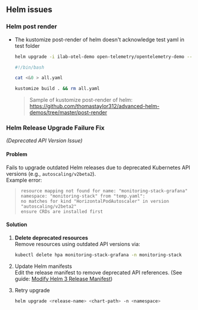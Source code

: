 ## Helm issues

### Helm post render
+ The kustomize post-render of helm  doesn't acknowledge test yaml in test folder  
    ```bash
    helm upgrade -i ilab-otel-demo open-telemetry/opentelemetry-demo --version 0.22.3 -f "../../../values.yaml" --dry-run --post-renderer ./kustomize
    ```

    ```bash
    #!/bin/bash

    cat <&0 > all.yaml

    kustomize build . && rm all.yaml
    ```
    > Sample of kustomize post-render of helm: https://github.com/thomastaylor312/advanced-helm-demos/tree/master/post-render  


### Helm Release Upgrade Failure Fix  
*(Deprecated API Version Issue)*  

#### Problem  
Fails to upgrade outdated Helm releases due to deprecated Kubernetes API versions (e.g., `autoscaling/v2beta2`).  
Example error:  
> ```error  
> resource mapping not found for name: "monitoring-stack-grafana" namespace: "monitoring-stack" from "temp.yaml":  
> no matches for kind "HorizontalPodAutoscaler" in version "autoscaling/v2beta2"  
> ensure CRDs are installed first  
> ```  

#### Solution  
1. **Delete deprecated resources**  
   Remove resources using outdated API versions via:  
   ```bash  
   kubectl delete hpa monitoring-stack-grafana -n monitoring-stack 
   ```  

2. Update Helm manifests  
    Edit the release manifest to remove deprecated API references.
    (See guide: [Modify Helm 3 Release Manifest](https://itnext.io/modify-helm-3-release-manifest-c3870b90213))  

3. Retry upgrade  
    ```bash
    helm upgrade <release-name> <chart-path> -n <namespace>    
    ```  



